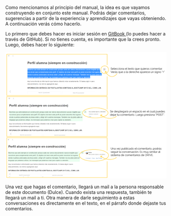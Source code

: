 Como mencionamos al principio del manual, la idea es que vayamos construyendo en conjunto este manual. Podrás dejar comentarios, sugerencias a partir de la experiencia y aprendizajes que vayas obteniendo. A continuación verás cómo hacerlo.

Lo primero que debes hacer es iniciar sesión en [GitBook ](https://www.gitbook.com/)\(lo puedes hacer a través de GitHub\). Si no tienes cuenta, es importante que la crees pronto. Luego, debes hacer lo siguiente:

![](/assets/como-dejar-comentarios-GITBOOK.png)

Una vez que hagas el comentario, llegará un mail a la persona responsable de este documento \(Dulce\). Cuando exista una respuesta, también te llegará un mail a ti. Otra manera de darle seguimiento a estas conversaciones es directamente en el texto, en el párrafo donde dejaste tus comentarios.


